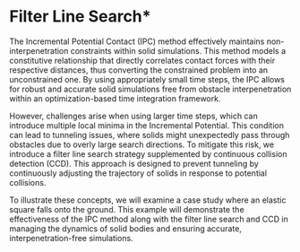# Filter Line Search*

The Incremental Potential Contact (IPC) method effectively maintains non-interpenetration constraints within solid simulations. This method models a constitutive relationship that directly correlates contact forces with their respective distances, thus converting the constrained problem into an unconstrained one. By using appropriately small time steps, the IPC allows for robust and accurate solid simulations free from obstacle interpenetration within an optimization-based time integration framework.

However, challenges arise when using larger time steps, which can introduce multiple local minima in the Incremental Potential. This condition can lead to tunneling issues, where solids might unexpectedly pass through obstacles due to overly large search directions. To mitigate this risk, we introduce a filter line search strategy supplemented by continuous collision detection (CCD). This approach is designed to prevent tunneling by continuously adjusting the trajectory of solids in response to potential collisions.

To illustrate these concepts, we will examine a case study where an elastic square falls onto the ground. This example will demonstrate the effectiveness of the IPC method along with the filter line search and CCD in managing the dynamics of solid bodies and ensuring accurate, interpenetration-free simulations.
